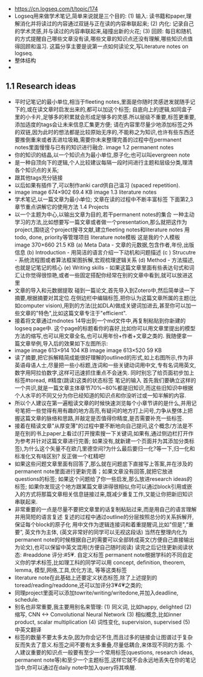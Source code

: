 - https://cn.logseq.com/t/topic/174
- Logseq用来做学术笔记,简单来说就是三个目的:
  (1) 输入: 读书籍和paper,理解消化并将读过的内容通过双链与正在读的内容串联起来;
  (2) 内化: 记录自己的学术灵感,并与读过的内容串联起来,碰撞出新的火花;
  (3) 回顾: 每日和随机的方式提醒自己哪些文章没有读,哪些文章的知识点还没有理解,哪些知识点值得回顾和温习.
  这篇分享主要是说第一点如何读论文,写Literature notes on logseq.
- 整体结构
-
## 1.1 Research ideas
- 平时记笔记的最小单位,相当于fleeting notes,里面是你随时灵感迸发就随手记下的,或在读文章时启发出来的,都可以加这个标签;
  自底向上的逻辑,如同盒子里的小卡片,足够多的积累就会形成足够多的灵感.所以层级不重要,标签更重要,添加适度的tags会让未来信息汇集更方便;
  请在内容里尽量少地添加标签之外的双链,因为此时的想法都是比较原始无序的,不能称之为知识,也许有些东西还要推倒重来或者丢进垃圾箱,需要你未来整理完善的过程中在permanent notes里面慢慢与已有的知识进行融合.
  image
  1.2 permanent notes
- 你的知识的结晶,以一个知识点为最小单位,原子化;也可以叫evergreen note
- 是一种自顶向下的逻辑,个人比较建议每隔一段时间进行主题和层级分类,理清各个知识点的关系;
- 跟其他tags充分链接
- 以后如果有插件了,可以制作anki card供自己温习 (spaced repetition).
- image
  image
  674×902 69.4 KB
   image
  1.3 literature notes
- 学术笔记,以一篇文章为最小单位;
  文章在读的过程中不断丰富标签
  下面第2,3章节重点讲解它的使用方法
  1.4 Projects
- 以一个主题为中心,以输出文章为目的,若干permanent notes的集合
  一种主动学习的方法,比如想要写一篇文章或者做一个presentation,那么就把这作为project,围绕这个project搜寻文献,建立fleeting notes和literature notes
  用todo, done, priority等管理项目
  literature note模板
  这是我的个人模板
  image
  370×660 21.5 KB
  (a) Meta Data - 文章的元数据,包含作者,年份,出版信息
  (b) Introduction - 用简洁的语言介绍一下动机和问题描述
  (c ) Strucutre - 系统流程图或者算法框架图拆解,宏观梳理逻辑关系
  (d) Method - 方法描述,也就是记笔记的核心
  (e) Writing skills - 如果这篇文章里面有些表达句式和词汇让你觉得很惊艳,或者一些固定搭配你经常在别的文章中看到,就可以放进这里
- 文章的导入和元数据提取
  碰到一篇论文,首先导入到Zotero中,然后简单读一下摘要,根据摘要对其定位.在侧边栏中编辑标签,把你认为这篇文章所属的主题(比如computer vision),用到的方法(比如DLA)做成关键词加进去,甚至你可以加一些文章的"特色",比如这篇文章专注于"efficient".
- 接着将文章通过mdnotes 14导出到一个md文件中,再复制粘贴到你新建的logseq page中. 这个page的标题看你的喜好,比如你可以用文章里提出的模型方法的缩写,也可以用文章全名,也可以用年份+作者+文章之类的. 我随便拿一篇文章举例,导入后的效果如下左图所示:
- image
  image
  613×914 104 KB
   image
  image
  613×520 59 KB
- 读了摘要,把它拆解精简成能很好理解的outlined的形式,如上右图所示,作为非英语母语人士,尽量把一些小标题,连词和一些关键动词用中文,专有名词用英文,数字用阿拉伯数字,这样可迅速抓住重点不会迷失.
  同时别忘了给页面初步加上标签#toread, #精度(跳读)这类的状态标签
  笔记的输入
  首先我们要确立这样的一个共识,就是一篇文章主体章节70%~80%都是旧知识,而这些旧知识中根据个人水平的不同又分为你已经知道的知识点和你没听过或一知半解的内容.
- 所以个人建议在第一遍粗读文章的时候快速浏览每个小章节讲的是什么,并用记号笔把一些觉得有用有趣的地方高亮,有疑问的地方打上问号,力争从整体上把握这篇文章的脉络和思路,并敲定是否值得你精度,是否需要补充一些标签.
- 接着在精读文章"从厚变薄"的过程中要不断地向自己提问,这个概念/方法是不是在别的书上paper上看过(打开搜索搜一下关键词,如果有,通过侧边栏打开作为参考并针对这篇文章进行完善; 如果没有,就新建一个页面并为其添加分类标签),为什么这个矢量不在欧几里德空间?为什么最后要归一化?等一下,归一化和标准化又有啥区别? 反正做一个杠精吧!
- 如果这些问题文章里面有回答了,那么就在问题底下直接写上答案,并在涉及的permanent note里面进行更新完善；如果文章没有回答,就把它放进questions的标签; 如果这个问题给了你一些启发,那么放进research ideas的标签; 如果你发现这个地方跟某篇文章讲得很相似,你可以通过block引用或嵌入的方式将那篇文章相关信息链接过来,既减少重复工作,又能让你把新旧知识串联起来.
- 非常重要的一点是尽量不要把文章里的话复制粘贴过来,而是用自己的语言理解并用简短的语言复述
  复述的过程中通过outline的分层按照总分的关系拆解开,保证每个block的原子化
  用中文作为逻辑连接词和着重提醒词,比如"但是",“重要”, 英文作为主体, (英文非常好的同学可以无视这段话)
  当然在整理内化为permanent note的时候根据自己的需要可以全部转成英文(方便自己直接输出为论文),也可以保留中英文混用(方便自己随时阅读)
  读完之后记住更新阅读状态: #readdone 评分:#5​:heartpulse:.
  自定义标签
  permanent note根据学科的不同自定义你的学术标签,比如理工科的同学可以用
  concept, definition, theorem, lemma, 模型,网络,工具,优化方法, 等等这类标签
- literature note在此基础上还要定义状态标签,除了上述提到的toread/reading/readdone,还可以加评分3​:heartpulse:4​:heartpulse:之类的;
- 同理project里面可以添加towrite/writing/writedone,并加入deadline, schedule.
- 别名也非常重要,我主要用别名来管理:
  (1) 同义词, 比如happy, delighted (2) 缩写, CNN <-> Convolutional Neural Network
  (3) 相似概念,比如inner product, scalar multiplication (4) 词性变化, supervision, supervised
  (5) 中英文翻译
- 标签的数量不要太多太杂,因为你会记不住,而且过多的链接会让图谱过于复杂反而失去了意义.标签之间不要有太多重叠,尽量低耦合,来体现不同的方面.
  个人建议重要的知识点一般要有至少一个常用标签(questions, research ideas, permanent note等)和至少一个主题标签,这样它就不会永远地丢失在你的笔记当中,你可以通过在daily note中加入query将其唤醒.